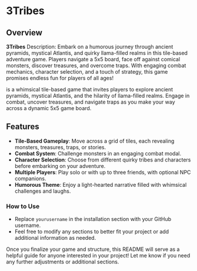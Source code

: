 # 3Tribes

## Overview

**3Tribes**
Description: Embark on a humorous journey through ancient pyramids, mystical Atlantis, and quirky llama-filled realms in this tile-based adventure game. Players navigate a 5x5 board, face off against comical monsters, discover treasures, and overcome traps. With engaging combat mechanics, character selection, and a touch of strategy, this game promises endless fun for players of all ages!

is a whimsical tile-based game that invites players to explore ancient pyramids, mystical Atlantis, and the hilarity of llama-filled realms. Engage in combat, uncover treasures, and navigate traps as you make your way across a dynamic 5x5 game board.

## Features

- **Tile-Based Gameplay**: Move across a grid of tiles, each revealing monsters, treasures, traps, or stories.
- **Combat System**: Challenge monsters in an engaging combat modal.
- **Character Selection**: Choose from different quirky tribes and characters before embarking on your adventure.
- **Multiple Players**: Play solo or with up to three friends, with optional NPC companions.
- **Humorous Theme**: Enjoy a light-hearted narrative filled with whimsical challenges and laughs.

### How to Use

- Replace `yourusername` in the installation section with your GitHub username.
- Feel free to modify any sections to better fit your project or add additional information as needed.

Once you finalize your game and structure, this README will serve as a helpful guide for anyone interested in your project! Let me know if you need any further adjustments or additional sections.
